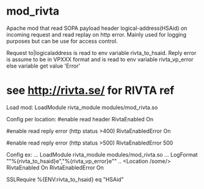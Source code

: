 mod_rivta
=========

Apache mod that read SOPA payload header logical-address(HSAid) on incoming request and read replay <faultstring> on http error.
Mainly used for logging purposes but can be use for access control.

Request to|logicaladdress is read to env variable rivta_to_hsaid.
Reply error is assume to be in VPXXX format and is read to env variable rivta_vp_error else variable get value 'Error' 

see http://rivta.se/ for RIVTA ref
=========

Load mod:
LoadModule rivta_module modules/mod_rivta.so

Config per location:
#enable read header
RivtaEnabled On

#enable read reply error (http status >400)
RivtaEnabledError On

#enable read reply error (http status >500)
RivtaEnabledError 500

Config ex:
...
LoadModule rivta_module modules/mod_rivta.so
...
LogFormat "\"%{rivta_to_hsaid}e\",\"%{rivta_vp_error}e\""
..
<Location /some/>
  RivtaEnabled On
  RivtaEnabledError On
  
  SSLRequire 		%{ENV:rivta_to_hsaid} eq "HSAid"
</Location>
